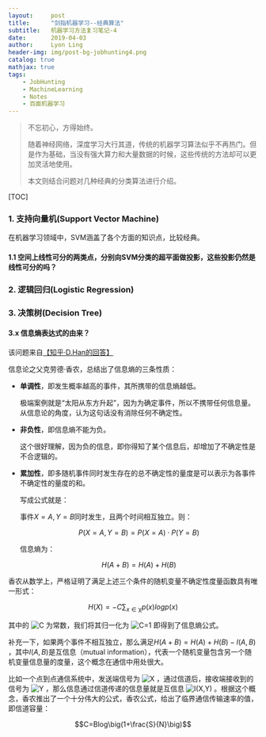 ```yaml
---
layout:     post
title:      "剑指机器学习--经典算法"
subtitle:   机器学习方法复习笔记-4
date:       2019-04-03
author:     Lyon Ling
header-img: img/post-bg-jobhunting4.png
catalog: true
mathjax: true
tags:
    - JobHunting
    - MachineLearning
    - Notes
    - 百面机器学习
---
```


> 不忘初心，方得始终。
>
> 随着神经网络，深度学习大行其道，传统的机器学习算法似乎不再热门。但是作为基础，当没有强大算力和大量数据的时候，这些传统的方法却可以更加灵活地使用。
>
> 本文则结合问题对几种经典的分类算法进行介绍。

[TOC]

### 1. 支持向量机(Support Vector Machine)

在机器学习领域中，SVM涵盖了各个方面的知识点，比较经典。

#### 1.1 空间上线性可分的两类点，分别向SVM分类的超平面做投影，这些投影仍然是线性可分的吗？



### 2. 逻辑回归(Logistic Regression)



### 3. 决策树(Decision Tree)



#### 3.x 信息熵表达式的由来？

该问题来自[【知乎·D.Han的回答】](https://www.zhihu.com/question/22178202/answer/223017546)

信息论之父克劳德·香农，总结出了信息熵的三条性质：

- **单调性**，即发生概率越高的事件，其所携带的信息熵越低。

  极端案例就是“太阳从东方升起”，因为为确定事件，所以不携带任何信息量。从信息论的角度，认为这句话没有消除任何不确定性。

- **非负性**，即信息熵不能为负。

  这个很好理解，因为负的信息，即你得知了某个信息后，却增加了不确定性是不合逻辑的。

- **累加性**，即多随机事件同时发生存在的总不确定性的量度是可以表示为各事件不确定性的量度的和。

  写成公式就是：

  事件$X=A, Y=B$同时发生，且两个时间相互独立。则：

  $$P(X=A,Y=B)=P(X=A)\cdot P(Y=B)$$

  信息熵为：

  $$H(A+B)=H(A)+H(B)$$

香农从数学上，严格证明了满足上述三个条件的随机变量不确定性度量函数具有唯一形式：

$$H(X) = -C\sum_{x\in\mathbb{\chi}}p(x)logp(x)$$

其中的 ![C](https://www.zhihu.com/equation?tex=C) 为常数，我们将其归一化为 ![C=1](https://www.zhihu.com/equation?tex=C%3D1) 即得到了信息熵公式。



补充一下，如果两个事件不相互独立，那么满足$H(A+B)=H(A)+H(B)-I(A,B)$ ，其中$I(A,B)$是互信息（mutual information），代表一个随机变量包含另一个随机变量信息量的度量，这个概念在通信中用处很大。

比如一个点到点通信系统中，发送端信号为 ![X](https://www.zhihu.com/equation?tex=X) ，通过信道后，接收端接收到的信号为 ![Y](https://www.zhihu.com/equation?tex=Y) ，那么信息通过信道传递的信息量就是互信息 ![I(X,Y)](https://www.zhihu.com/equation?tex=I%28X%2CY%29) 。根据这个概念，香农推出了一个十分伟大的公式，香农公式，给出了临界通信传输速率的值，即信道容量：

$$C=Blog\big(1+\frac{S}{N}\big)$$